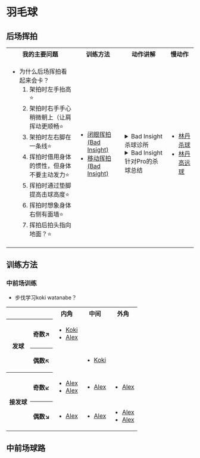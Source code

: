 <link href="https://cdn.jsdelivr.net/npm/bootstrap@5.3.3/dist/css/bootstrap.min.css" rel="stylesheet"
    integrity="sha384-QWTKZyjpPEjISv5WaRU9OFeRpok6YctnYmDr5pNlyT2bRjXh0JMhjY6hW+ALEwIH" crossorigin="anonymous">

<style>
.vscode-light th {
    border-color: rgba(0, 0, 0, 0.18);
}
</style>

# 羽毛球

## 后场挥拍

<table class="table table-bordered">
<tr>
<th>我的主要问题</th>
<th>训练方法</th>
<th>动作讲解</th>
<th>慢动作</th>
</tr>
<tr>
<td>

- 为什么后场挥拍看起来会卡？
  1. 架拍时左手抬高⭐
  2. 架拍时右手手心稍微朝上（让肩挥动更顺畅⭐
  3. 架拍时左右脚在一条线⭐
  4. 挥拍时借用身体的惯性，但身体不要主动发力⭐
  5. 挥拍时通过垫脚提高击球高度⭐
  6. 挥拍时想象身体右侧有面墙⭐
  7. 挥拍后拍头指向地面？⭐

</td>
<td>

- [闭眼挥拍(Bad Insight)](https://youtube.com/clip/Ugkx57GNlQd54UIumg9D9dRqiWS_73tpY9sk?si=cQT1pTE0f-B1CA7v)
- [移动挥拍(Bad Insight)](https://youtube.com/clip/Ugkx7a1GHfIKU6r-vspcPkesfjOxdDMO9409?si=sY1eVK4jfacbdWZ0)

</td>
<td>

<details>
<summary>Bad Insight杀球诊所</summary>

1. 力量传导顺序：$腿 \Rightarrow 屁股 \Rightarrow 躯干 \Rightarrow 肩膀/手臂$
2. 左手一起架拍高
3. 握拍放松

- [视频](https://www.youtube.com/watch?v=c_siA4X1BLE)

</details>

<details>
<summary>Bad Insight针对Pro的杀球总结</summary>

- [Perfect Rotation](https://youtube.com/clip/UgkxsvdxvTT1qNsRtprFtUSTjUxwmFSw7HJ1?si=XDtbpsEvVGvj6wIZ)
  1. [Rotation Amount](https://youtube.com/clip/UgkxoH2Yzz9dMyyQ2oj54_FM4ZJ1Yp18iGaI?si=Ehk9sE8XKImfxWeW)
     - [tip1: facing sidewards in the preparation](https://youtube.com/clip/UgkxT09pnuP_ezKGIiu3uCkiONXSxQHsEo8k?si=BumvA2B7LPgOAUn0)
     - [tip2: practiceing stretching out your chest by threading a stick through your arms](https://youtube.com/clip/Ugkxx_pA9CUimLnHFFcraEGXLmaEKWyMBUsR?si=92ntv4p_kq67_hh7)
  2. [Rotation Speed(legs -> hips -> torso)](https://youtube.com/clip/UgkxAc2JP8mjntqPB9Iy9oyYdaDCH8x59dwh?si=Nb1U49uSX-HCifAC)
     - [use non-racket arm](https://youtube.com/clip/Ugkxf7910FCL087y9twbYtOBBIRzRtt4azYw?si=XNubmiJZg9Yj_EHA)
     - [tip: facing sidewards and rotating torso + 左手拉到腰附近](https://youtube.com/clip/Ugkx037XZwwiM4q7jWM5v8ov1BMeQcpR8kpK?si=EMCwFwvQYoW2hH5o)
- Perfect Timing
  - [握拍放松 + 正手握拍](https://youtube.com/clip/UgkxRLeXxNDmyzYKpBizB2WBwsJy4hdvtHCV?si=1NgOC5ZWFRRTvDzr)
- [Perfect Placement](https://youtube.com/clip/Ugkx4RgPeT_eUmCEDbLzNAjp3VStyTrOxYHt?si=CoPx5sQXUBEWm8B8)
  - [杀两侧+杀追身](https://youtube.com/clip/UgkxVC6ri2BubqbkOREwdNfPhnFVIAnhxJu1?si=0vgYmTKW0arIt1w6)

</details>

</td>
<td>

- [林丹杀球](https://www.youtube.com/watch?v=1N1LXdgkj70)
- [林丹高远球](https://www.youtube.com/watch?v=Kv3BmVE7smU)

</td>
</tr>
</table>

## 训练方法

### 中前场训练

- 步伐学习koki watanabe？

<table class="table table-bordered">
<tr>
<th colspan="2"></th><th>内角</th><th>中间</th><th>外角</th>
</tr>
<tr>
<th rowspan="2">发球</th>
<th>

奇数$\nearrow$

</th>
<td>

- [Koki](https://youtube.com/clip/UgkxRSSuFiUywR38OjfSPqMslCES-24xbqqF?si=LEOB3Pp9sd_LXCkA)
- [Alex](https://youtube.com/clip/Ugkx1RVyBKhJMQAiJnRqHh_Fz7JhlWEgYc-r?si=qyxwJitDDGPyxZvW)

</td>
<td></td>
<td></td>

</tr>
<tr>
<th>

偶数$\nwarrow$

</th>

<td>
</td>
<td>

- [Koki](https://youtube.com/clip/UgkxUCQWlzwjEgohTOa-2DSHhpHOlOxioo6m?si=Yem0TQLu_msFJgCw)

</td>
<td>
</td>
</tr>
<tr>
<th rowspan="2">接发球</th>
<th>

奇数$\swarrow$

</th>
<td>

- [Alex](https://youtube.com/clip/UgkxkpvNSeiUUo72ZEra4P0H8s_aR_RMsb2K?si=UVBbA-llRTTF28_p)
- [Alex](https://youtube.com/clip/UgkxN0WemOeYs4kyyYnnrgl2KdWE1s4XhEOX?si=bz4LNdS2tRWu9sq5)

</td>

<td>

- [Alex](https://youtube.com/clip/UgkxAUtP3MGC8e6y7Wnq8a3CSey-bciduPR9?si=6vlhbF-XkhLFdqy-)

</td>
<td>

- [Alex](https://youtube.com/clip/UgkxTEqXB5XVtPLEW47I3XqEICxrXPNG931V?si=ymX2Tyir7Jd5xcb6)

</td>

</tr>
<tr>
<th>

偶数$\searrow$

</th>
<td>

- [Alex](https://youtube.com/clip/UgkxZPeupi0gaDt3tXH5GUKBKsQCrMt4dhYC?si=kNc4eZ2EHYIM3fiv)

</td>
<td>

- [Alex](https://youtube.com/clip/UgkxOOeuXgTzGu8WLHSBP9vGrh__D0ThOgQi?si=coFKtxgJeJGURi-0)

</td>
<td>

- [Alex](https://youtube.com/clip/UgkxvD7VInzJ39Jki4XC5JcQQ4HM5ZEEguFu?si=a5ncmDayJ9mYJ4Mj)
- [Alex](https://youtube.com/clip/UgkxvHovE6TNW_wvddxnI4z52Hsh9qsNgfJi?si=kS-OS7u7VX6fTI9i)

</td>
</tr>
</table>

## 中前场球路


